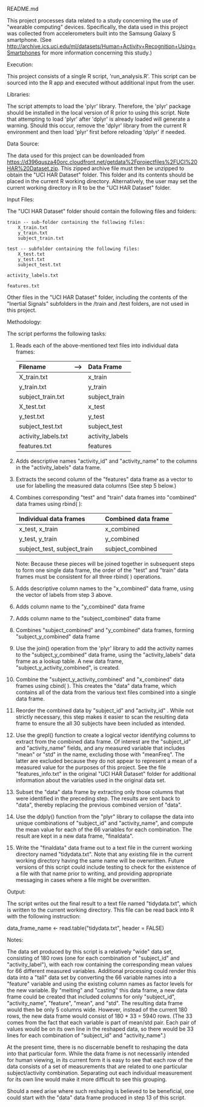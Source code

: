 README.md

This project processes data related to a study concerning the use of "wearable computing" devices. Specifically, the data used in this project was collected from accelerometers built into the Samsung Galaxy S smartphone. (See http://archive.ics.uci.edu/ml/datasets/Human+Activity+Recognition+Using+Smartphones for more information concerning this study.)

Execution:

This project consists of a single R script, 'run_analysis.R'. This script can be sourced into the R app and executed without additional input from the user.

Libraries:

The script attempts to load the 'plyr' library. Therefore, the 'plyr' package should be installed in the local version of R prior to using this script. Note that attempting to load 'plyr' after 'dplyr' is already loaded will generate a warning. Should this occur, remove the 'dplyr' library from the current R environment and then load 'plyr' first before reloading 'dplyr' if needed.

Data Source:

The data used for this project can be downloaded from https://d396qusza40orc.cloudfront.net/getdata%2Fprojectfiles%2FUCI%20HAR%20Dataset.zip. This zipped archive file must then be unzipped to obtain the "UCI HAR Dataset" folder. This folder and its contents should be placed in the current R working directory. Alternatively, the user may set the current working directory in R to be the "UCI HAR Dataset" folder.

Input Files:

The "UCI HAR Dataset" folder should contain the following files and folders:

	train -- sub-folder containing the following files:
		X_train.txt
		y_train.txt
		subject_train.txt
			
	test -- subfolder containing the following files:
		X_test.txt
		y_test.txt
		subject_test.txt
			
	activity_labels.txt

	features.txt

Other files in the "UCI HAR Dataset" folder, including the contents of the "Inertial Signals" subfolders in the /train and /test folders, are not used in this project.

Methodology:

The script performs the following tasks:

1. Reads each of the above-mentioned text files into individual data frames:
	
	|Filename              |––>           |Data Frame     |
	|:-----------------------|:----------:|:-------------------|
	|X_train.txt            |                 |x_train             |
	|y_train.txt             |                 |y_train              |
	|subject_train.txt  |                 |subject_train  |
	|X_test.txt              |                 |x_test                |
	|y_test.txt               |                 |y_test                |
	|subject_test.txt    |                 |subject_test     |
	|activity_labels.txt|                 |activity_labels|
	|features.txt            |                 |features           |
	
2. Adds descriptive names "activity_id" and "activity_name" to the columns in the "activity_labels" data frame.
	
3. Extracts the second column of the "features" data frame as a vector to use for labelling the measured data columns (See step 5 below.)
	
4. Combines corresponding "test" and "train" data frames into "combined" data frames using rbind( ):
	
	|Individual data frames| |Combined data frame|
	|:-----------------------|:----------:|:-------------------|	
	|x_test, x_train|				|x_combined|
	|y_test, y_train|				|y_combined|
	|subject_test, subject_train|				|subject_combined|
			
	Note: Because these pieces will be joined together in subsequent steps to form one single data frame, the order of the "test" and "train" data frames must be consistent for all three rbind( ) operations.
			
5. Adds descriptive column names to the "x_combined" data frame, using the vector of labels from step 3 above.
	
6. Adds column name to the "y_combined" data frame
	
7. Adds column name to the "subject_combined" data frame
	
8. Combines "subject_combined" and "y_combined" data frames, forming "subject_y_combined" data frame
	
9. Use the join() operation from the 'plyr' library to add the activity names to the "subject_y_combined" data frame, using the "activity_labels" data frame as a lookup table. A new data frame, "subject_y_activity_combined", is created.

10. Combine the "subject_y_activity_combined" and "x_combined" data frames using cbind( ). This creates the "data" data frame, which contains all of the data from the various text files combined into a single data frame.

11. Reorder the combined data by "subject_id" and "activity_id"	. While not strictly necessary, this step makes it easier to scan the resulting data frame to ensure the all 30 subjects have been included as intended.
	
12. Use the grepl() function to create a logical vector identifying columns to extract from the combined data frame. Of interest are the "subject_id" and "activity_name" fields, and any measured variable that includes "mean" or "std" in the name, excluding those with "meanFreq". The latter are excluded because they do not appear to represent a mean of a measured value for the purposes of this project. See the file "features_info.txt" in the original "UCI HAR Dataset" folder for additional information about the variables used in the original data set.

13. Subset the "data" data frame by extracting only those columns that were identified in the preceding step. The results are sent back to "data", thereby replacing the previous combined version of "data".

14. Use the ddply() function from the "plyr" library to collapse the data into unique combinations of "subject_id" and "activity_name", and compute the mean value for each of the 66 variables for each combination. The result are kept in a new data frame, "finaldata".
	
15. Write the "finaldata" data frame out to a text file in the current working directory named "tidydata.txt". Note that any existing file in the current working directory having the same name will be overwritten. Future versions of this script could include testing to check for the existence of a file with that name prior to writing, and providing appropriate messaging in cases where a file might be overwritten. 
	
Output:

The script writes out the final result to a text file named "tidydata.txt", which is written to the current working directory. This file can be read back into R with the following instruction:

data\_frame\_name <- read.table("tidydata.txt", header = FALSE)

Notes:

The data set produced by this script is a relatively "wide" data set, consisting of 180 rows (one for each combination of "subject\_id" and "activity\_label"), with each row containing the corresponding mean values for 66 different measured variables. Additional processing could render this data into a "tall" data set by converting the 66 variable names into a "feature" variable and using the existing column names as factor levels for the new variable. By "melting" and "casting" this data frame, a new data frame could be created that included columns for only "subject\_id", "activity\_name", "feature", "mean", and "std". The resulting data frame would then be only 5 columns wide. However, instead of the current 180 rows, the new data frame would consist of 180 * 33 = 5940 rows. (The 33 comes from the fact that each variable is part of mean/std pair. Each pair of values would be on its own line in the reshaped data, so there would be 33 lines for each combination of "subject\_id" and "activity\_name".)

At the present time, there is no discernable benefit to reshaping the data into that particular form. While the data frame is not necessarily intended for human viewing, in its current form it is easy to see that each row of the data consists of a set of measurements that are related to one particular subject/activity combination. Separating out each individual measurement for its own line would make it more difficult to see this grouping.

Should a need arise where such reshaping is believed to be beneficial, one could start with the "data" data frame produced in step 13 of this script.
